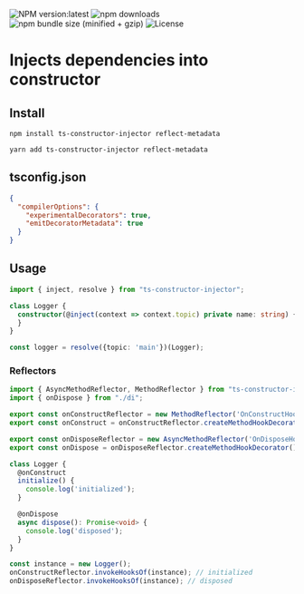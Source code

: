 ![NPM version:latest](https://img.shields.io/npm/v/ts-constructor-injector/latest.svg?style=flat-square)
![npm downloads](https://img.shields.io/npm/dt/ts-constructor-injector.svg?style=flat-square)
![npm bundle size (minified + gzip)](https://img.shields.io/bundlephobia/minzip/ts-constructor-injector)
![License](https://img.shields.io/npm/l/ts-constructor-injector)

# Injects dependencies into constructor

## Install
```shell script
npm install ts-constructor-injector reflect-metadata
```
```shell script
yarn add ts-constructor-injector reflect-metadata
```

## tsconfig.json
```json
{
  "compilerOptions": {
    "experimentalDecorators": true,
    "emitDecoratorMetadata": true
  }
}
```

## Usage
```typescript
import { inject, resolve } from "ts-constructor-injector";

class Logger {
  constructor(@inject(context => context.topic) private name: string) {
  }
}

const logger = resolve({topic: 'main'})(Logger);
```

### Reflectors

```typescript
import { AsyncMethodReflector, MethodReflector } from "ts-constructor-injector";
import { onDispose } from "./di";

export const onConstructReflector = new MethodReflector('OnConstructHook');
export const onConstruct = onConstructReflector.createMethodHookDecorator();

export const onDisposeReflector = new AsyncMethodReflector('OnDisposeHook');
export const onDispose = onDisposeReflector.createMethodHookDecorator();

class Logger {
  @onConstruct
  initialize() {
    console.log('initialized');
  }

  @onDispose
  async dispose(): Promise<void> {
    console.log('disposed');
  }
}

const instance = new Logger();
onConstructReflector.invokeHooksOf(instance); // initialized
onDisposeReflector.invokeHooksOf(instance); // disposed
```
